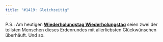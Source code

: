 ```yaml
---
title: "#1419: Gleichzeitig"
---
```


P.S.:
Am heutigen <a href="http://www.fonflatter.de/kalender"><strong>Wiederholungstag Wiederholungstag</strong></a> seien zwei der tollsten Menschen dieses Erdenrundes mit allerliebsten Glückwünschen überhäuft. 
Und so.

